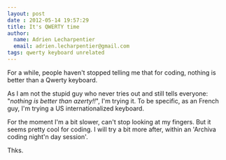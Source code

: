 ```yaml
---
layout: post
date : 2012-05-14 19:57:29
title: It's QWERTY time
author:
  name: Adrien Lecharpentier
  email: adrien.lecharpentier@gmail.com
tags: qwerty keyboard unrelated
---
```

For a while, people haven't stopped telling me that for coding, nothing is
better than a Qwerty keyboard. 

As I am not the stupid guy who never tries out and still tells everyone: 
"_nothing is better than azerty!!_", I'm trying it. To be specific, as
an French guy, I'm trying a US internationalized keyboard.

For the moment I'm a bit slower, can't stop looking at my fingers. But
it seems pretty cool for coding. I will try a bit more after, within an
'Archiva coding night'n day session'.

Thks.
